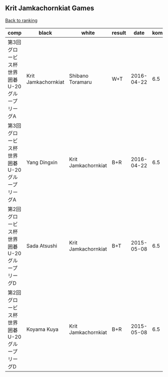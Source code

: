 ## Krit Jamkachornkiat Games

[Back to ranking](../../index.md)




| **comp** | **black** | **white** | **result** | **date** | **komi_fixed** | **kifu** | 
| --- | --- | --- | --- | --- | --- | --- |
| 第3回グロービス杯世界囲碁U-20グループリーグA | Krit Jamkachornkiat | Shibano Toramaru | W+T | 2016-04-22 | 6.5 | [Kifu](https://kifudepot.net/kifucontents.php?id=M7%2F0dC%2F%2B0%2FNOxh%2FAT1aGdw%3D%3D) | 
| 第3回グロービス杯世界囲碁U-20グループリーグA | Yang Dingxin | Krit Jamkachornkiat | B+R | 2016-04-22 | 6.5 | [Kifu](https://kifudepot.net/kifucontents.php?id=NV%2Fk7U04u9G4YAneK47JAA%3D%3D) | 
| 第2回グロービス杯世界囲碁U-20グループリーグD | Sada Atsushi | Krit Jamkachornkiat | B+T | 2015-05-08 | 6.5 | [Kifu](https://kifudepot.net/kifucontents.php?id=PeItu7hYckNZhHF%2F8tDFSw%3D%3D) | 
| 第2回グロービス杯世界囲碁U-20グループリーグD | Koyama Kuya | Krit Jamkachornkiat | B+R | 2015-05-08 | 6.5 | [Kifu](https://kifudepot.net/kifucontents.php?id=tB7FQiSD1cz%2B8DRsgzfhzQ%3D%3D) |




